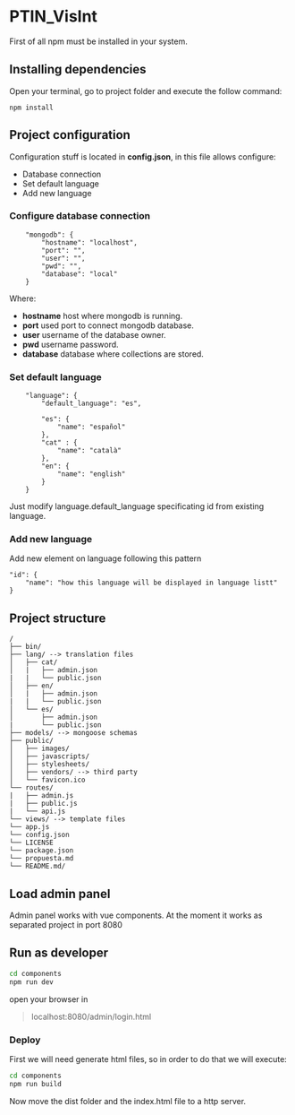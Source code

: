 # PTIN_VisInt #

First of all npm must be installed in your system.

## Installing dependencies ##

Open your terminal, go to project folder and execute the follow command:

```
npm install
```

## Project configuration ##

Configuration stuff is located in __config.json__, in this file allows configure:

- Database connection
- Set default language
- Add new language

### Configure database connection ###

```
    "mongodb": {
        "hostname": "localhost",
        "port": "",
        "user": "",
        "pwd": "",
        "database": "local"
    }
```
Where:

- **hostname** host where mongodb is running.
- **port** used port to connect mongodb database.
- **user** username of the database owner. 
- **pwd** username password.
- **database** database where collections are stored. 

### Set default language ###

```
    "language": {
        "default_language": "es",

        "es": {
            "name": "español"
        },
        "cat" : {
            "name": "català"
        },
        "en": {
            "name": "english"
        }
    }
```

Just modify language.default_language specificating id from existing language.

### Add new language ###

Add new element on language following this pattern

```
"id": {
    "name": "how this language will be displayed in language listt"
}
```

## Project structure ##

```
/
├── bin/
├── lang/ --> translation files
│   ├── cat/
│   |   ├── admin.json
|   |   └── public.json
│   ├── en/
│   |   ├── admin.json
|   |   └── public.json
│   └── es/
│       ├── admin.json
|       └── public.json
├── models/ --> mongoose schemas
├── public/
│   ├── images/
│   ├── javascripts/
│   ├── stylesheets/
│   ├── vendors/ --> third party
│   └── favicon.ico
└── routes/
|   ├── admin.js
|   ├── public.js
|   └── api.js
└── views/ --> template files
└── app.js
└── config.json
└── LICENSE
└── package.json
└── propuesta.md
└── README.md/
```

## Load admin panel ##

Admin panel works with vue components. At the moment it works as separated project in port 8080

## Run as developer ##

``` bash
cd components
npm run dev
```

open your browser in
> localhost:8080/admin/login.html

### Deploy ###

First we will need generate html files, so in order to do that we will execute:

``` bash
cd components
npm run build
```

Now move the dist folder and the index.html file to a http server.